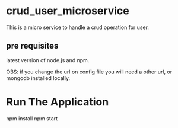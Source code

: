 # crud_user_microservice

This is a micro service to handle a crud operation for user.

## pre requisites

latest version of node.js and npm.

OBS: if you change the url on config file you will need a other url, or mongodb installed locally.
# Run The Application

npm install
npm start
